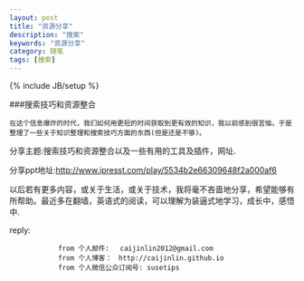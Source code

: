 ```yaml
---
layout: post
title: "资源分享"
description: "搜索"
keywords: "资源分享"
category: 随笔
tags: [搜索]
---
```

{% include JB/setup %}

###搜索技巧和资源整合

    在这个信息爆炸的时代，我们如何用更短的时间获取到更有效的知识，我以前感到很苦恼。于是整理了一些关于知识整理和搜索技巧方面的东西(但是还是不够)。

<!-- more -->

分享主题:搜索技巧和资源整合以及一些有用的工具及插件，网址.


分享ppt地址:http://www.ipresst.com/play/5534b2e66309648f2a000af6

以后若有更多内容，或关于生活，或关于技术，我将毫不吝啬地分享，希望能够有所帮助。最近多在翻墙，英语式的阅读，可以理解为装逼式地学习，成长中，感悟中.

reply:

                from 个人邮件: 　caijinlin2012@gmail.com
                from 个人博客：　http://caijinlin.github.io
                from 个人微信公众订阅号: susetips
